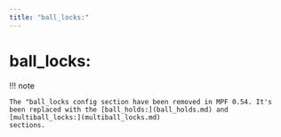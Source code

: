 ```yaml
---
title: "ball_locks:"
---
```


# ball_locks:


!!! note

    The "ball_locks config section have been removed in MPF 0.54. It's
    been replaced with the [ball_holds:](ball_holds.md) and [multiball_locks:](multiball_locks.md)
    sections.

